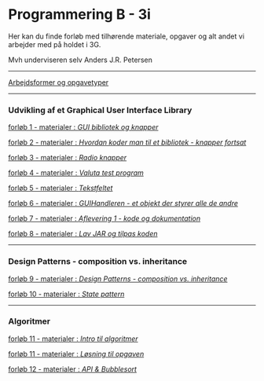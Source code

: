 # Programmering B - 3i

Her kan du finde forløb med tilhørende materiale, opgaver og alt andet vi arbejder med på holdet i 3G.

Mvh underviseren selv Anders J.R. Petersen

---

[Arbejdsformer og opgavetyper](arbejdsformer/arbejdsformer.md)

---

### Udvikling af et Graphical User Interface Library

[forløb 1 - materialer : *GUI bibliotek og knapper*](forlob1_guilib_knapper/forlob1_guilib_knapper.md)

[forløb 2 - materialer : *Hvordan koder man til et bibliotek - knapper fortsat*](forlob2_gui_knapper2/forlob2.md)

[forløb 3 - materialer : *Radio knapper*](forlob3_radio_knapper/forlob3_radio.md)

[forløb 4 - materialer : *Valuta test program*](forlob4_test_program/forlob4_test_program.md)

[forløb 5 - materialer : *Tekstfeltet*](forlob5_textfield/forlob5_textfield.md)

[forløb 6 - materialer : *GUIHandleren - et objekt der styrer alle de andre*](forlob6_guiHandler/forlob6_guiHandler.md)

[forløb 7 - materialer : *Aflevering 1 - kode og dokumentation*](forlob7_Aflevering1/forlob7_Aflevering1.md)

[forløb 8 - materialer : *Lav JAR og tilpas koden*](forlob8_JAR/forlob8_JAR.md)

---

### Design Patterns - composition vs. inheritance

[forløb 9 - materialer : *Design Patterns - composition vs. inheritance*](forlob9_DP_ComVsInh/forlob9_DP_ComVsInh.md)

[forløb 10 - materialer : *State pattern*](forlob10_DP_State/forlob10_DP_State.md)

---

### Algoritmer

[forløb 11 - materialer : *Intro til algoritmer*](forlob11_ALGORITMER_INTRO/forlob11_ALGORITMER_INTRO.md)

[forløb 11 - materialer : *Løsning til opgaven*](forlob11_ALGORITMER_INTRO/losning.md)

[forløb 12 - materialer : *API & Bubblesort*](forlob12_bubblesort/bubblesort.md)
